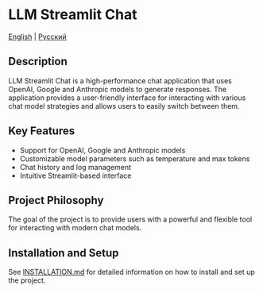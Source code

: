 # LLM Streamlit Chat

[English](README.md) | [Русский](../ru/README.md)

## Description

LLM Streamlit Chat is a high-performance chat application that uses OpenAI, Google and Anthropic models to generate responses. The application provides a user-friendly interface for interacting with various chat model strategies and allows users to easily switch between them.

## Key Features

- Support for OpenAI, Google and Anthropic models
- Customizable model parameters such as temperature and max tokens
- Chat history and log management
- Intuitive Streamlit-based interface

## Project Philosophy

The goal of the project is to provide users with a powerful and flexible tool for interacting with modern chat models.

## Installation and Setup

See [INSTALLATION.md](INSTALLATION.md) for detailed information on how to install and set up the project.
